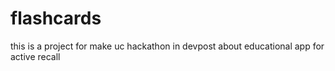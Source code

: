 # flashcards
this is a project for make uc hackathon in devpost about educational app for active recall 
